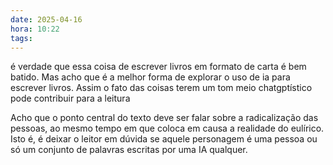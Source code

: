 ```yaml
---
date: 2025-04-16
hora: 10:22
tags:
---
```


é verdade que essa coisa de escrever livros em formato de carta é bem batido. Mas acho que é a melhor forma de explorar o uso de ia para escrever livros. Assim o fato das coisas terem um tom meio chatgptístico pode contribuir para a leitura

Acho que o ponto central do texto deve ser falar sobre a radicalização das pessoas, ao mesmo tempo em que coloca em causa a realidade do eulírico. Isto é, é deixar o leitor em dúvida se aquele personagem é uma pessoa ou só um conjunto de palavras escritas por uma IA qualquer. 


